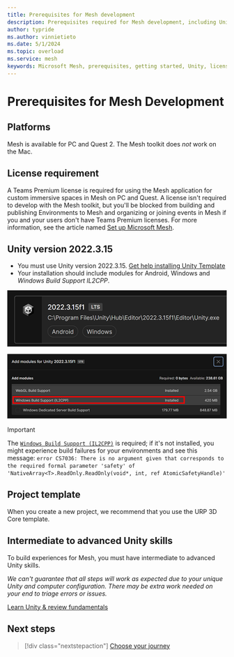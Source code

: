 ```yaml
---
title: Prerequisites for Mesh development
description: Prerequisites required for Mesh development, including Unity information.
author: typride
ms.author: vinnietieto
ms.date: 5/1/2024
ms.topic: overload
ms.service: mesh
keywords: Microsoft Mesh, prerequisites, getting started, Unity, license
---
```


# Prerequisites for Mesh Development

## Platforms

Mesh is available for PC and Quest 2. The Mesh toolkit does *not* work on the Mac.

## License requirement

A Teams Premium license is required for using the Mesh application for custom immersive spaces in Mesh on PC and Quest. A license isn't required to develop with the Mesh toolkit, but you'll be blocked from building and publishing Environments to Mesh and organizing or joining events in Mesh if you and your users don't have Teams Premium licenses. For more information, see the article named [Set up Microsoft Mesh](../../Setup/Content/setup-m365-mesh.md).

## Unity version 2022.3.15

- You must use Unity version 2022.3.15. [Get help installing Unity Template](https://docs.unity3d.com/hub/manual/InstallEditors.html)
- Your installation should include modules for Android, Windows and *Windows Build Support IL2CPP*. 

![A screenshot of the required version of Unity.](../../media/get-started-developing-mesh/image002.png)

![A screenshot of the IL2CPP module in the Add Modules window.](../../media/get-started-developing-mesh/062-install-il2cpp.png)

> [!IMPORTANT]
> The [`Windows Build Support (IL2CPP)`](https://docs.unity3d.com/2023.2/Documentation/Manual/IL2CPP.html) is required; if it's not installed, you might experience build failures for your environments and see this message: `error CS7036: There is no argument given that corresponds to the required formal parameter 'safety' of 'NativeArray<T>.ReadOnly.ReadOnly(void*, int, ref AtomicSafetyHandle)'`

## Project template

When you create a new project, we recommend that you use the URP 3D Core template.

## Intermediate to advanced Unity skills

To build experiences for Mesh, you must have intermediate to advanced Unity skills.

*We can't guarantee that all steps will work as expected due to your unique Unity and computer configuration. There may be extra work needed on your end to triage errors or issues.*

[Learn Unity & review fundamentals](https://learn.unity.com/)

## Next steps

> [!div class="nextstepaction"]
> [Choose your journey](choose-your-journey.md)
